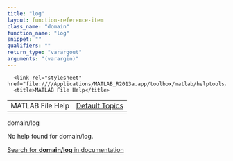 ```yaml
---
title: "log"
layout: function-reference-item
class_name: "domain"
function_name: "log"
snippet: ""
qualifiers: ""
return_type: "varargout"
arguments: "(varargin)"
---
```


<html>
   <head>
      <meta http-equiv="Content-Type" content="text/html; charset=utf-8">
   
      <link rel="stylesheet" href="file:////Applications/MATLAB_R2013a.app/toolbox/matlab/helptools/private/helpwin.css">
      <title>MATLAB File Help</title>
   </head>
   <body>
      <!--Single-page help-->
      <table border="0" cellspacing="0" width="100%">
         <tr class="subheader">
            <td class="headertitle">MATLAB File Help</td>
            <td class="subheader-right"><a href="matlab:helpwin">Default Topics</a></td>
         </tr>
      </table>
      <div class="title">domain/log</div>
      <!--No help found-->
      <p>No help found for <span class="helptopic">domain/log</span>.
      </p>
      <p><a href="matlab:docsearch('domain/log')">
            Search for <b>domain/log</b> in documentation
            </a></p>
   </body>
</html>
